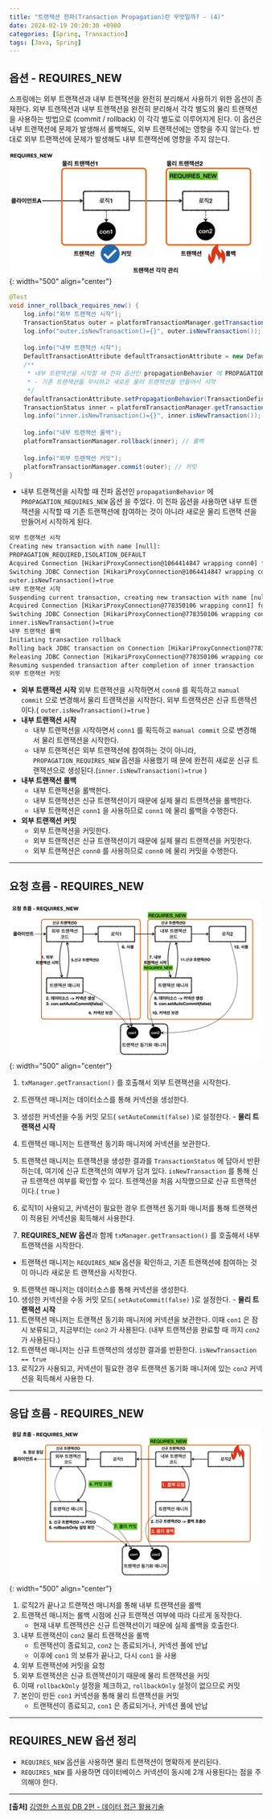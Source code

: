 ```yaml
---
title: "트랜잭션 전파(Transaction Propagation)란 무엇일까? - (4)"
date: 2024-02-19 20:20:30 +0900
categories: [Spring, Transaction]
tags: [Java, Spring]
---
```


## 옵션 - REQUIRES_NEW

스프링에는 외부 트랜잭션과 내부 트랜잭션을 완전히 분리해서 사용하기 위한 옵션이 존재한다. 외부 트랜잭션과 내부 트랜잭션을 완전히 분리해서 각각 별도의 물리 트랜잭션을 사용하는 방법으로 (commit / rollback) 이 각각 별도로 이루어지게 된다.
이 옵션은 내부 트랜잭션에 문제가 발생해서 롤백해도, 외부 트랜잭션에는 영향을 주지 않는다. 반대로 외부 트랜잭션에 문제가 발생해도 내부 트랜잭션에 영향을 주지 않는다.

![Currying Image](/assets/img/post_img/coding/spring/transaction/transaction_propagation_4_1.png){: width="500" align="center"}

```java
@Test
void inner_rollback_requires_new() {
	log.info("외부 트랜잭션 시작");
	TransactionStatus outer = platformTransactionManager.getTransaction(new DefaultTransactionAttribute());
	log.info("outer.isNewTransaction()={}", outer.isNewTransaction()); // true

	log.info("내부 트랜잭션 시작");
	DefaultTransactionAttribute defaultTransactionAttribute = new DefaultTransactionAttribute();
	/**
	 * 내부 트랜잭션을 시작할 때 전파 옵션인 propagationBehavior 에 PROPAGATION_REQUIRES_NEW 옵션 부여
	 * - 기존 트랜잭션을 무시하고 새로운 물리 트랜잭션을 만들어서 시작
	 */
	defaultTransactionAttribute.setPropagationBehavior(TransactionDefinition.PROPAGATION_REQUIRES_NEW);
	TransactionStatus inner = platformTransactionManager.getTransaction(defaultTransactionAttribute);
	log.info("inner.isNewTransaction()={}", inner.isNewTransaction()); // true

	log.info("내부 트랜잭션 롤백");
	platformTransactionManager.rollback(inner); // 롤백

	log.info("외부 트랜잭션 커밋");
	platformTransactionManager.commit(outer); // 커밋
}
```

- 내부 트랜잭션을 시작할 때 전파 옵션인 `propagationBehavior` 에 `PROPAGATION_REQUIRES_NEW` 옵션 을 주었다. 이 전파 옵션을 사용하면 내부 트랜잭션을 시작할 때 기존 트랜잭션에 참여하는 것이 아니라 새로운 물리 트랜잭 션을 만들어서 시작하게 된다.

```txt
외부 트랜잭션 시작
Creating new transaction with name [null]:
PROPAGATION_REQUIRED,ISOLATION_DEFAULT
Acquired Connection [HikariProxyConnection@1064414847 wrapping conn0] for JDBC transaction
Switching JDBC Connection [HikariProxyConnection@1064414847 wrapping conn0] to manual commit
outer.isNewTransaction()=true
내부 트랜잭션 시작
Suspending current transaction, creating new transaction with name [null]
Acquired Connection [HikariProxyConnection@778350106 wrapping conn1] for JDBC transaction
Switching JDBC Connection [HikariProxyConnection@778350106 wrapping conn1] to manual commit
inner.isNewTransaction()=true
내부 트랜잭션 롤백
Initiating transaction rollback
Rolling back JDBC transaction on Connection [HikariProxyConnection@778350106 wrapping conn1]
Releasing JDBC Connection [HikariProxyConnection@778350106 wrapping conn1] after transaction
Resuming suspended transaction after completion of inner transaction
외부 트랜잭션 커밋
```

- **외부 트랜잭션 시작**
  외부 트랜잭션을 시작하면서 `conn0` 를 획득하고 `manual commit` 으로 변경해서 물리 트랜잭션을 시작한다. 외부 트랜잭션은 신규 트랜잭션이다.( `outer.isNewTransaction()=true` )
- **내부 트랜잭션 시작**
  - 내부 트랜잭션을 시작하면서 `conn1` 를 획득하고 `manual commit` 으로 변경해서 물리 트랜잭션을 시작한다.
  - 내부 트랜잭션은 외부 트랜잭션에 참여하는 것이 아니라, `PROPAGATION_REQUIRES_NEW` 옵션을 사용했기 때 문에 완전히 새로운 신규 트랜잭션으로 생성된다.(`inner.isNewTransaction()=true` )
- **내부 트랜잭션 롤백**
  - 내부 트랜잭션을 롤백한다.
  - 내부 트랜잭션은 신규 트랜잭션이기 때문에 실제 물리 트랜잭션을 롤백한다.
  - 내부 트랜잭션은 `conn1` 을 사용하므로 `conn1` 에 물리 롤백을 수행한다.
- **외부 트랜잭션 커밋**
  - 외부 트랜잭션을 커밋한다.
  - 외부 트랜잭션은 신규 트랜잭션이기 때문에 실제 물리 트랜잭션을 커밋한다.
  - 외부 트랜잭션은 `conn0` 를 사용하므로 `conn0` 에 물리 커밋을 수행한다.

---

## **요청 흐름 - REQUIRES_NEW**

![Currying Image](/assets/img/post_img/coding/spring/transaction/transaction_propagation_4_2.png){: width="500" align="center"}

1. `txManager.getTransaction()` 를 호출해서 외부 트랜잭션을 시작한다.
2. 트랜잭션 매니저는 데이터소스를 통해 커넥션을 생성한다.
3. 생성한 커넥션을 수동 커밋 모드( `setAutoCommit(false)` )로 설정한다. - **물리 트랜잭션 시작**
4. 트랜잭션 매니저는 트랜잭션 동기화 매니저에 커넥션을 보관한다.
5. 트랜잭션 매니저는 트랜잭션을 생성한 결과를 `TransactionStatus` 에 담아서 반환하는데, 여기에 신규 트랜잭션의 여부가 담겨 있다. `isNewTransaction` 를 통해 신규 트랜잭션 여부를 확인할 수 있다. 트랜잭션을 처음 시작했으므로 신규 트랜잭션이다.( `true` )
6. 로직1이 사용되고, 커넥션이 필요한 경우 트랜잭션 동기화 매니저를 통해 트랜잭션이 적용된 커넥션을 획득해서 사용한다.

7. **REQUIRES_NEW 옵션**과 함께 `txManager.getTransaction()` 를 호출해서 내부 트랜잭션을 시작한다.

- 트랜잭션 매니저는 `REQUIRES_NEW` 옵션을 확인하고, 기존 트랜잭션에 참여하는 것이 아니라 새로운 트 랜잭션을 시작한다.

9. 트랜잭션 매니저는 데이터소스를 통해 커넥션을 생성한다.
10. 생성한 커넥션을 수동 커밋 모드( `setAutoCommit(false)` )로 설정한다. - **물리 트랜잭션 시작**
11. 트랜잭션 매니저는 트랜잭션 동기화 매니저에 커넥션을 보관한다.
    이때 `con1` 은 잠시 보류되고, 지금부터는 `con2` 가 사용된다. (내부 트랜잭션을 완료할 때 까지 `con2` 가 사용된다.)
12. 트랜잭션 매니저는 신규 트랜잭션의 생성한 결과를 반환한다. `isNewTransaction == true`
13. 로직2가 사용되고, 커넥션이 필요한 경우 트랜잭션 동기화 매니저에 있는 `con2` 커넥션을 획득해서 사용한
    다.

---

## **응답 흐름 - REQUIRES_NEW**

![Currying Image](/assets/img/post_img/coding/spring/transaction/transaction_propagation_4_3.png){: width="500" align="center"}

1. 로직2가 끝나고 트랜잭션 매니저를 통해 내부 트랜잭션을 롤백
2. 트랜잭션 매니저는 롤백 시점에 신규 트랜잭션 여부에 따라 다르게 동작한다.
   - 현재 내부 트랜잭션은 신규 트랜잭션이기 때문에 실제 롤백을 호출한다.
3. 내부 트랜잭션이 `con2` 물리 트랜잭션을 롤백
   - 트랜잭션이 종료되고, `con2` 는 종료되거나, 커넥션 풀에 반납
   - 이후에 `con1` 의 보류가 끝나고, 다시 `con1` 을 사용
4. 외부 트랜잭션에 커밋을 요청
5. 외부 트랜잭션은 신규 트랜잭션이기 때문에 물리 트랜잭션을 커밋
6. 이때 `rollbackOnly` 설정을 체크하고, `rollbackOnly` 설정이 없으므로 커밋
7. 본인이 만든 `con1` 커넥션을 통해 물리 트랜잭션을 커밋
   - 트랜잭션이 종료되고, `con1` 은 종료되거나, 커넥션 풀에 반납

---

## REQUIRES_NEW 옵션 정리

- `REQUIRES_NEW` 옵션을 사용하면 물리 트랜잭션이 명확하게 분리된다.
- `REQUIRES_NEW` 를 사용하면 데이터베이스 커넥션이 동시에 2개 사용된다는 점을 주의해야 한다.

---

**[출처]** [김영한 스프링 DB 2편 - 데이터 접근 활용기술](https://www.inflearn.com/course/%EC%8A%A4%ED%94%84%EB%A7%81-db-2/dashboard)

